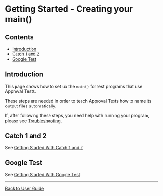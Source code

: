<!--
GENERATED FILE - DO NOT EDIT
This file was generated by [MarkdownSnippets](https://github.com/SimonCropp/MarkdownSnippets).
Source File: /doc/mdsource/GettingStarted.source.md
To change this file edit the source file and then run MarkdownSnippets.
-->

<a id="top"></a>

# Getting Started - Creating your main()


<!-- toc -->
## Contents

  * [Introduction](#introduction)
  * [Catch 1 and 2](#catch-1-and-2)
  * [Google Test](#google-test)
<!-- endtoc -->



## Introduction

This page shows how to set up the `main()` for test programs that use Approval Tests.

These steps are needed in order to teach Approval Tests how to name its output files automatically.

If, after following these steps, you need help with running your program, please see [Troubleshooting](/doc/Troubleshooting.md#top).

## Catch 1 and 2

See [Getting Started With Catch 1 and 2](/doc/UsingCatch.md#getting-started-with-catch-1-and-2)

## Google Test

See [Getting Started With Google Test](/doc/UsingGoogleTests.md#getting-started-with-google-test)

---

[Back to User Guide](/doc/README.md#top)
